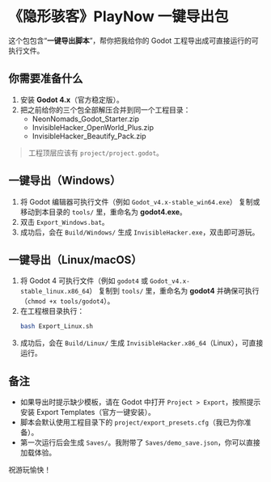 # 《隐形骇客》PlayNow 一键导出包

这个包包含“**一键导出脚本**”，帮你把我给你的 Godot 工程导出成可直接运行的可执行文件。

## 你需要准备什么
1. 安装 **Godot 4.x**（官方稳定版）。
2. 把之前给你的三个包全部解压合并到同一个工程目录：
   - NeonNomads_Godot_Starter.zip
   - InvisibleHacker_OpenWorld_Plus.zip
   - InvisibleHacker_Beautify_Pack.zip

> 工程顶层应该有 `project/project.godot`。

## 一键导出（Windows）
1. 将 Godot 编辑器可执行文件（例如 `Godot_v4.x-stable_win64.exe`）
   复制或移动到本目录的 `tools/` 里，重命名为 **godot4.exe**。
2. 双击 `Export_Windows.bat`。
3. 成功后，会在 `Build/Windows/` 生成 `InvisibleHacker.exe`，双击即可游玩。

## 一键导出（Linux/macOS）
1. 将 Godot 4 可执行文件（例如 `godot4` 或 `Godot_v4.x-stable_linux.x86_64`）
   复制到 `tools/` 里，重命名为 **godot4** 并确保可执行（`chmod +x tools/godot4`）。
2. 在工程根目录执行：
   ```bash
   bash Export_Linux.sh
   ```
3. 成功后，会在 `Build/Linux/` 生成 `InvisibleHacker.x86_64`（Linux），可直接运行。

## 备注
- 如果导出时提示缺少模板，请在 Godot 中打开 `Project > Export`，按照提示安装 Export Templates（官方一键安装）。
- 脚本会默认使用工程目录下的 `project/export_presets.cfg`（我已为你准备）。
- 第一次运行后会生成 `Saves/`。我附带了 `Saves/demo_save.json`，你可以直接加载体验。

祝游玩愉快！
